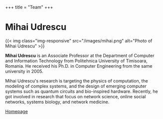 +++
title = "Team"
+++
<div class="page-header">
    <h1>Mihai Udrescu</h1>
</div>
<div class="row text-justify">
    <div class="col-lg-2 col-md-2 col-sm-2 col-xs-12 ">
        {{< img class="img-responsive" src="/images/mihai.png" alt="Photo of Mihai Udrescu" >}}
    </div>
    <div class="col-lg-10 col-md-10 col-xs-12 col-sm-10">
        <p>
            <b>Mihai Udrescu</b> is an Associate Professor at the Department of Computer and Information Technology from
            Politehnica University of Timisoara, Romania. He received his Ph.D. in Computer Engineering from the
            same university in 2005.
        </p>
        <p>
            Mihai Udrescu's research is targeting the physics of computation, the modeling of complex systems, and
            the design of emerging computer systems such as quantum circuits and bio-inspired hardware. Recently, he
            got involved in research that focus on network science, online social networks, systems biology, and
            network medicine.
        </p>
        <p class="text-center">
            <a href="http://www.acsa.upt.ro/about_us/mihai_udrescu.htm">Homepage</a>
        </p>
    </div>
</div>